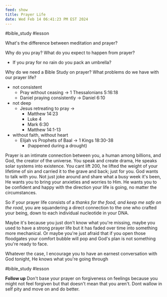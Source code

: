 ```yaml
---
feed: show
title: Prayer Life
date: Wed Feb 14 06:41:23 PM EST 2024
---
```


#bible_study #lesson

What's the difference between meditation and prayer?

Why do you pray?
What do you expect to happen from prayer?

- If you pray for no rain do you pack an umbrella?

Why do we need a Bible Study on prayer?
What problems do we have with our prayer life?

- not consistent
  - Pray without ceasing -> 1 Thessalonians 5:16:18
  - Daniel praying consistently -> Daniel 6:10
- not deep
  - Jesus retreating to pray ->
    - Matthew 14:23
    - Luke 4
    - Mark 6:30
    - Matthew 14:1-13
- without faith, without heart
  - Elijah vs Prophets of Baal -> 1 Kings 18:30-38
    - (happened during a drought)

Prayer is an intimate connection between you, a human among billions, and God, the creator of the universe.
You speak and create drama, He speaks solar systems into existence.
You cant lift 200, he lifted the weight of your lifetime of sin and carried it to the grave and back; just for you.
God wants to talk with you.
Not just joke around and share what a busy week it's been, He wants you to bring your anxieties and worries to Him.
He wants you to be confident and happy with the direction your life is going, no matter the circumstances.

So if your prayer life consists of a _thanks for the food, and keep me safe on the road_, you are squandering a direct connection to the one who crafted your being, down to each individual nucleotide in your DNA.

Maybe it's because you just don't know what you're missing, maybe you used to have a strong prayer life but it has faded over time into something more mechanical.
Or maybe you're just afraid that if you open those floodgates your comfort bubble will pop and God's plan is not something you're ready to face.

Whatever the case, I encourage you to have an earnest conversation with God tonight, He knows what you're going through

#bible_study #lesson

**Follow up**
Don't base your prayer on forgiveness on feelings because you might not feel forgiven but that doesn't mean that you aren't. Dont wallow in self pity and move on and do better.
